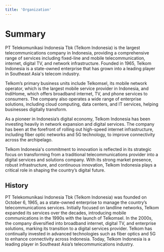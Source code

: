 ```yaml
---
title: 'Organization'
---
```


# Summary

PT Telekomunikasi Indonesia Tbk (Telkom Indonesia) is the largest telecommunications company in Indonesia, providing a comprehensive range of services including fixed-line and mobile telecommunication, internet, digital TV, and network infrastructure. Founded in 1965, Telkom Indonesia is a state-owned enterprise that has grown into a leading player in Southeast Asia's telecom industry.

Telkom’s primary business units include Telkomsel, its mobile network operator, which is the largest mobile service provider in Indonesia, and IndiHome, which offers broadband internet, TV, and phone services to consumers. The company also operates a wide range of enterprise solutions, including cloud computing, data centers, and IT services, helping businesses digitally transform.

As a pioneer in Indonesia’s digital economy, Telkom Indonesia has been investing heavily in network expansion and digital services. The company has been at the forefront of rolling out high-speed internet infrastructure, including fiber optic networks and 5G technology, to improve connectivity across the archipelago.

Telkom Indonesia's commitment to innovation is reflected in its strategic focus on transforming from a traditional telecommunications provider into a digital services and solutions company. With its strong market presence, robust infrastructure, and continuous innovation, Telkom Indonesia plays a critical role in shaping the country’s digital future.

## History

PT Telekomunikasi Indonesia Tbk (Telkom Indonesia) was founded on October 6, 1965, as a state-owned enterprise to manage the country’s telecommunications services. Initially focused on landline networks, Telkom expanded its services over the decades, introducing mobile communications in the 1990s with the launch of Telkomsel. In the 2000s, the company diversified into broadband internet, digital TV, and enterprise solutions, marking its transition to a digital services provider. Telkom has continually invested in advanced technologies such as fiber optics and 5G to enhance connectivity across Indonesia. Today, Telkom Indonesia is a leading player in Southeast Asia’s telecommunications industry.